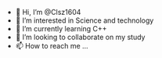 - 👋 Hi, I’m @Clsz1604
- 👀 I’m interested in Science and technology
- 🌱 I’m currently learning C++
- 💞️ I’m looking to collaborate on my study
- 📫 How to reach me ...

<!---
Clsz1604/Clsz1604 is a ✨ special ✨ repository because its `README.md` (this file) appears on your GitHub profile.
You can click the Preview link to take a look at your changes.
--->
